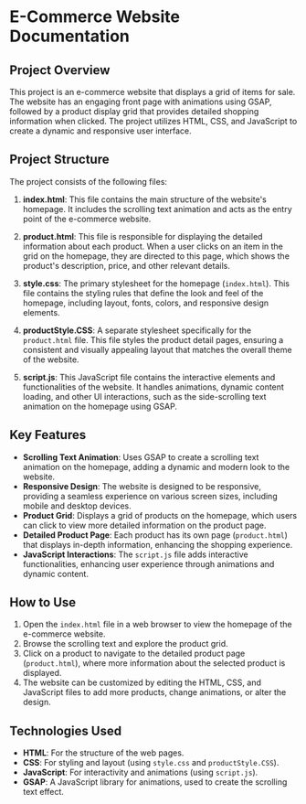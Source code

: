 # E-Commerce Website Documentation

## Project Overview

This project is an e-commerce website that displays a grid of items for sale. The website has an engaging front page with animations using GSAP, followed by a product display grid that provides detailed shopping information when clicked. The project utilizes HTML, CSS, and JavaScript to create a dynamic and responsive user interface.

## Project Structure

The project consists of the following files:

1. **index.html**: This file contains the main structure of the website's homepage. It includes the scrolling text animation and acts as the entry point of the e-commerce website.

2. **product.html**: This file is responsible for displaying the detailed information about each product. When a user clicks on an item in the grid on the homepage, they are directed to this page, which shows the product's description, price, and other relevant details.

3. **style.css**: The primary stylesheet for the homepage (`index.html`). This file contains the styling rules that define the look and feel of the homepage, including layout, fonts, colors, and responsive design elements.

4. **productStyle.CSS**: A separate stylesheet specifically for the `product.html` file. This file styles the product detail pages, ensuring a consistent and visually appealing layout that matches the overall theme of the website.

5. **script.js**: This JavaScript file contains the interactive elements and functionalities of the website. It handles animations, dynamic content loading, and other UI interactions, such as the side-scrolling text animation on the homepage using GSAP.

## Key Features

- **Scrolling Text Animation**: Uses GSAP to create a scrolling text animation on the homepage, adding a dynamic and modern look to the website.
- **Responsive Design**: The website is designed to be responsive, providing a seamless experience on various screen sizes, including mobile and desktop devices.
- **Product Grid**: Displays a grid of products on the homepage, which users can click to view more detailed information on the product page.
- **Detailed Product Page**: Each product has its own page (`product.html`) that displays in-depth information, enhancing the shopping experience.
- **JavaScript Interactions**: The `script.js` file adds interactive functionalities, enhancing user experience through animations and dynamic content.

## How to Use

1. Open the `index.html` file in a web browser to view the homepage of the e-commerce website.
2. Browse the scrolling text and explore the product grid.
3. Click on a product to navigate to the detailed product page (`product.html`), where more information about the selected product is displayed.
4. The website can be customized by editing the HTML, CSS, and JavaScript files to add more products, change animations, or alter the design.

## Technologies Used

- **HTML**: For the structure of the web pages.
- **CSS**: For styling and layout (using `style.css` and `productStyle.CSS`).
- **JavaScript**: For interactivity and animations (using `script.js`).
- **GSAP**: A JavaScript library for animations, used to create the scrolling text effect.
